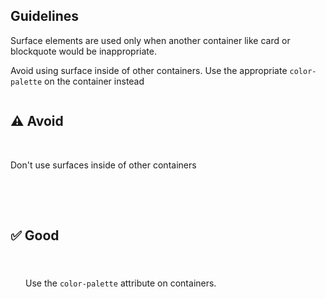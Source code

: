 <script type="module" src="/assets/javascript/elements/uxdot-best-practice.js"></script>

<style>

uxdot-example div,
uxdot-example rh-surface {
  padding: var(--rh-space-xl, 24px);
}

.grid {
  display: grid;
  grid-template-columns: 1fr;
  gap: var(--rh-space-lg, 16px);
}

.grid uxdot-best-practice:not(:first-of-type) {
  margin-block-start: var(--rh-space-lg, 16px);
}

@container container (min-width: 768px) {
  .grid {
    grid-template-columns: 1fr 1fr;
    gap: var(--rh-space-2xl, 32px);
  }
}
</style>

## Guidelines

Surface elements are used only when another container like card or blockquote would be inappropriate.

Avoid using surface inside of other containers. Use the appropriate `color-palette` on the container instead

<div class="grid">
  <uxdot-best-practice variant="dont">
    <uxdot-example slot="image">
      <h2>⚠️ Avoid</h2>
      <rh-surface color-palette="dark">
        <p>Don't use surfaces inside of other containers</p>
      </rh-surface>
    </rh-card>
  </uxdot-best-practice>
  <uxdot-best-practice variant="do">
    <uxdot-example slot="image" color-palette="darkest">
      <h2>✅ Good</h2>
      <div>
        <p>Use the <code>color-palette</code> attribute on containers.</p>
      </div>
    </rh-card>
  </uxdot-best-practice>
</div>

<script type="module">
import '@rhds/elements/rh-surface/rh-surface.js';
import '@rhds/elements/rh-card/rh-card.js';
</script>


